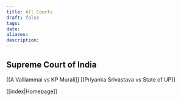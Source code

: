 ```yaml
---
title: All Courts
draft: false
tags: 
date: 
aliases: 
description:
---
```

## Supreme Court of India
[[A Valliammai vs KP Murali]]
[[Priyanka Srivastava vs State of UP]]


[[index|Homepage]]